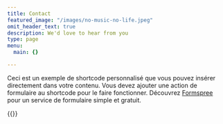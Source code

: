 ```yaml
---
title: Contact
featured_image: "/images/no-music-no-life.jpeg"
omit_header_text: true
description: We'd love to hear from you
type: page
menu:
  main: {}

---
```

Ceci est un exemple de shortcode personnalisé que vous pouvez insérer directement dans votre contenu. Vous devez ajouter une action de formulaire au shortcode pour le faire fonctionner. Découvrez [Formspree](https://formspree.io/) pour un service de formulaire simple et gratuit.

{{<form-contact action = "https://example.com">}}